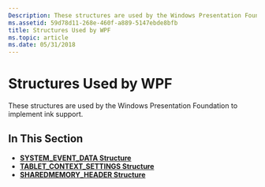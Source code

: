 ```yaml
---
Description: These structures are used by the Windows Presentation Foundation to implement ink support.
ms.assetid: 59d78d11-268e-460f-a889-5147ebde8bfb
title: Structures Used by WPF
ms.topic: article
ms.date: 05/31/2018
---
```


# Structures Used by WPF

These structures are used by the Windows Presentation Foundation to implement ink support.

## In This Section

-   [**SYSTEM\_EVENT\_DATA Structure**](system-event-data-collision16.md)
-   [**TABLET\_CONTEXT\_SETTINGS Structure**](tablet-context-settings.md)
-   [**SHAREDMEMORY\_HEADER Structure**](sharedmemory-header.md)

 

 



